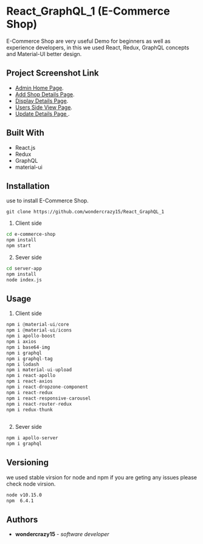 #  React_GraphQL_1 (E-Commerce Shop)

E-Commerce Shop are very useful Demo for beginners as well as experience developers, in this we  used React, Redux, GraphQL concepts  and Material-UI  better design. 


## Project Screenshot Link

- [Admin Home Page](https://prnt.sc/mjip7j).
- [Add Shop Details Page](https://prnt.sc/mjis6m).
- [Display  Details Page](https://prnt.sc/mjiwnb).
- [Users Side View Page](https://prnt.sc/mjixga).
- [Update Details Page ](https://prnt.sc/mjiylr).

## Built With 
- React.js
- Redux
- GraphQL
- material-ui
## Installation

use to install E-Commerce Shop.


```git clone https://github.com/wondercrazy15/React_GraphQL_1 ```

1) Client side 
```bash
cd e-commerce-shop
npm install
npm start
```
2) Sever side 
```bash
cd server-app
npm install
node index.js
```

## Usage

1) Client side 
```python
npm i @material-ui/core
npm i @material-ui/icons
npm i apollo-boost
npm i axios
npm i base64-img
npm i graphql
npm i graphql-tag
npm i lodash
npm i material-ui-upload
npm i react-apollo
npm i react-axios
npm i react-dropzone-component
npm i react-redux
npm i react-responsive-carousel
npm i react-router-redux
npm i redux-thunk
   
```
2) Sever side 
```python
npm i apollo-server
npm i graphql
```
## Versioning
we used stable virsion for node and npm  if you are geting any issues please check node virsion.
```bash
node v10.15.0
npm  6.4.1
```

## Authors

* **wondercrazy15** - *software developer* 
